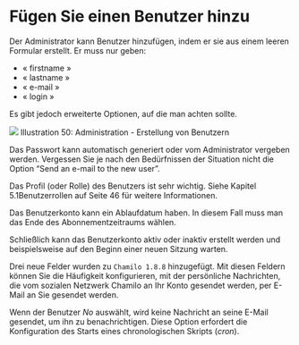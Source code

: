 # Fügen Sie einen Benutzer hinzu

Der Administrator kann Benutzer hinzufügen, indem er sie aus einem leeren Formular erstellt. Er muss nur geben:

* « firstname »
* « lastname »
* « e-mail »
* « login »

Es gibt jedoch erweiterte Optionen, auf die man achten sollte.

![](../../.gitbook/assets/graficos79%20%286%29.png)
Illustration 50: Administration - Erstellung von Benutzern

Das Passwort kann automatisch generiert oder vom Administrator vergeben werden. Vergessen Sie je nach den Bedürfnissen der Situation nicht die Option “Send an e-mail to the new user”.

Das Profil \(oder Rolle\) des Benutzers ist sehr wichtig. Siehe Kapitel 5.1Benutzerrollen auf Seite 46 für weitere Informationen.

Das Benutzerkonto kann ein Ablaufdatum haben. In diesem Fall muss man das Ende des Abonnementzeitraums wählen.

Schließlich kann das Benutzerkonto aktiv oder inaktiv erstellt werden und beispielsweise auf den Beginn einer neuen Sitzung warten.

Drei neue Felder wurden zu `Chamilo 1.8.8` hinzugefügt. Mit diesen Feldern können Sie die Häufigkeit konfigurieren, mit der persönliche Nachrichten, die vom sozialen Netzwerk Chamilo an Ihr Konto gesendet werden, per E-Mail an Sie gesendet werden.

Wenn der Benutzer _No_ auswählt, wird keine Nachricht an seine E-Mail gesendet, um ihn zu benachrichtigen. Diese Option erfordert die Konfiguration des Starts eines chronologischen Skripts \(_cron_\).